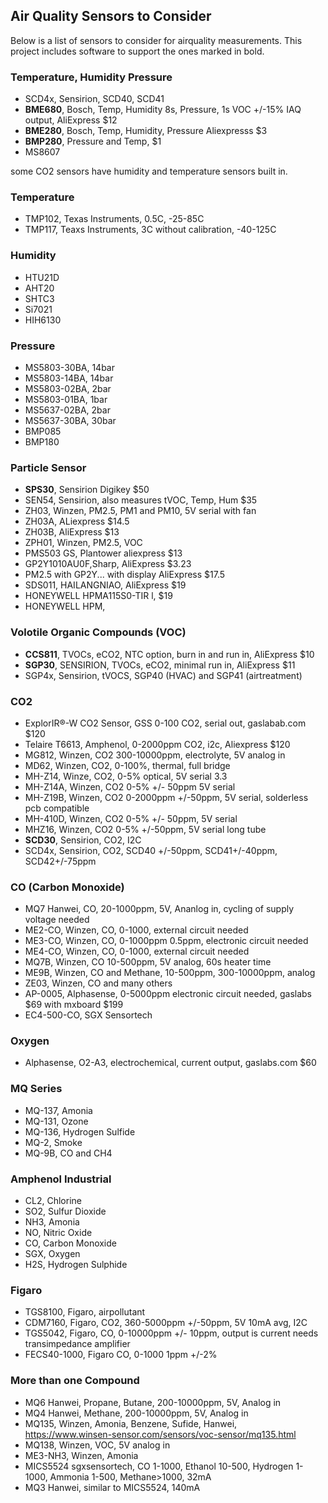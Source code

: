 ## Air Quality Sensors to Consider
Below is a list of sensors to consider for airquality measurements. This project includes software to support the ones marked in bold.

### Temperature, Humidity Pressure
* SCD4x, Sensirion, SCD40, SCD41
* **BME680**, Bosch, Temp, Humidity 8s, Pressure, 1s VOC +/-15% IAQ output, AliExpress $12  
* **BME280**, Bosch, Temp, Humidity, Pressure Aliexpresss $3  
* **BMP280**, Pressure and Temp, $1  
* MS8607

some CO2 sensors have humidity and temperature sensors built in.

### Temperature
* TMP102, Texas Instruments, 0.5C, -25-85C 
* TMP117, Teaxs Instruments, 3C without calibration, -40-125C

### Humidity
* HTU21D
* AHT20
* SHTC3
* Si7021
* HIH6130

### Pressure
* MS5803-30BA, 14bar
* MS5803-14BA, 14bar
* MS5803-02BA, 2bar
* MS5803-01BA, 1bar
* MS5637-02BA, 2bar
* MS5637-30BA, 30bar
* BMP085
* BMP180

### Particle Sensor
* **SPS30**, Sensirion Digikey $50   
* SEN54, Sensirion, also measures tVOC, Temp, Hum $35
* ZH03, Winzen, PM2.5, PM1 and PM10, 5V serial with fan  
* ZH03A, ALiexpress $14.5  
* ZH03B, AliExpress $13  
* ZPH01, Winzen, PM2.5, VOC  
* PMS503 GS, Plantower aliexpress $13  
* GP2Y1010AU0F,Sharp,  AliExpress $3.23  
* PM2.5 with GP2Y... with display AliExpress $17.5  
* SDS011, HAILANGNIAO, AliExpress $19  
* HONEYWELL HPMA115S0-TIR l, $19  
* HONEYWELL HPM, 

### Volotile Organic Compounds (VOC)
* **CCS811**, TVOCs, eCO2, NTC option, burn in and run in, AliExpress $10  
* **SGP30**, SENSIRION, TVOCs, eCO2, minimal run in, AliExpress $11  
* SGP4x, Sensirion, tVOCS, SGP40 (HVAC) and SGP41 (airtreatment)

### CO2
* ExplorIR®-W CO2 Sensor, GSS 0-100 CO2, serial out, gaslabab.com $120  
* Telaire T6613, Amphenol, 0-2000ppm CO2, i2c, Aliexpress $120  
* MG812, Winzen, CO2 300-10000ppm, electrolyte, 5V analog in  
* MD62, Winzen, CO2, 0-100%, thermal, full bridge  
* MH-Z14, Winze, CO2, 0-5% optical, 5V serial 3.3  
* MH-Z14A, Winzen, CO2 0-5% +/- 50ppm 5V serial  
* MH-Z19B, Winzen, CO2 0-2000ppm +/-50ppm, 5V serial, solderless pcb compatible  
* MH-410D, Winzen, CO2 0-5% +/- 50ppm, 5V serial  
* MHZ16, Winzen, CO2 0-5% +/-50ppm, 5V serial long tube  
* **SCD30**, Sensirion, CO2, I2C  
* SCD4x, Sensirion, CO2, SCD40 +/-50ppm, SCD41+/-40ppm, SCD42+/-75ppm

### CO (Carbon Monoxide)
* MQ7 Hanwei, CO, 20-1000ppm, 5V, Ananlog in, cycling of supply voltage needed  
* ME2-CO, Winzen, CO, 0-1000, external circuit needed  
* ME3-CO, Winzen, CO, 0-1000ppm 0.5ppm, electronic circuit needed  
* ME4-CO, Winzen, CO, 0-1000,  external circuit needed  
* MQ7B, Winzen, CO 10-500ppm, 5V analog, 60s heater time  
* ME9B, Winzen, CO and Methane, 10-500ppm, 300-10000ppm, analog  
* ZE03, Winzen, CO and many others  
* AP-0005, Alphasense, 0-5000ppm electronic circuit needed, gaslabs $69 with mxboard $199  
* EC4-500-CO, SGX Sensortech  

### Oxygen
* Alphasense, O2-A3, electrochemical, current output, gaslabs.com $60  

### MQ Series
* MQ-137, Amonia
* MQ-131, Ozone
* MQ-136, Hydrogen Sulfide
* MQ-2, Smoke
* MQ-9B, CO and CH4

### Amphenol Industrial
* CL2, Chlorine
* SO2, Sulfur Dioxide
* NH3, Amonia
* NO, Nitric Oxide
* CO, Carbon Monoxide
* SGX, Oxygen
* H2S, Hydrogen Sulphide

### Figaro
* TGS8100, Figaro, airpollutant
* CDM7160, Figaro, CO2, 360-5000ppm +/-50ppm, 5V 10mA avg, I2C   
* TGS5042, Figaro, CO, 0-10000ppm +/- 10ppm, output is current needs transimpedance amplifier  
* FECS40-1000, Figaro CO, 0-1000 1ppm +/-2%  

### More than one Compound
* MQ6 Hanwei, Propane, Butane, 200-10000ppm, 5V, Analog in  
* MQ4 Hanwei, Methane, 200-10000ppm, 5V, Analog in  
* MQ135, Winzen, Amonia, Benzene, Sufide, Hanwei, https://www.winsen-sensor.com/sensors/voc-sensor/mq135.html   
* MQ138, Winzen, VOC, 5V analog in  
* ME3-NH3, Winzen, Amonia  
* MICS5524 sgxsensortech, CO 1-1000, Ethanol 10-500, Hydrogen 1-1000, Ammonia 1-500, Methane>1000, 32mA  
* MQ3 Hanwei, similar to MICS5524, 140mA  
 
